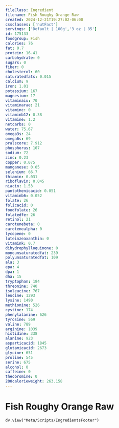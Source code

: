 ```yaml
---
fileClass: Ingredient
filename: Fish Roughy Orange Raw
created: 2024-12-21T19:27:02-06:00
cssclasses: ['nutFact']
servings: ['Default | 100g','3 oz | 85']
id: 175133
foodgroup: Fish
calories: 76
fat: 0.7
protein: 16.41
carbohydrate: 0
sugars: 0
fiber: 0
cholesterol: 60
saturatedfats: 0.015
calcium: 9
iron: 1.01
potassium: 167
magnesium: 17
vitaminaiu: 70
vitaminarae: 21
vitaminc: 0
vitaminb12: 0.38
vitamine: 1.2
netcarbs: 0
water: 75.67
omega3s: 24
omega6s: 69
pralscore: 7.912
phosphorus: 107
sodium: 72
zinc: 0.23
copper: 0.075
manganese: 0.05
selenium: 66.7
thiamin: 0.031
riboflavin: 0.045
niacin: 1.53
pantothenicacid: 0.051
vitaminb6: 0.052
folate: 26
folicacid: 0
foodfolate: 26
folatedfe: 26
retinol: 21
carotenebeta: 0
carotenealpha: 0
lycopene: 0
luteinzeaxanthin: 0
vitamink: 0.7
dihydrophylloquinone: 0
monounsaturatedfat: 239
polyunsaturatedfat: 109
ala: 3
epa: 4
dpa: 1
dha: 15
tryptophan: 184
threonine: 740
isoleucine: 767
leucine: 1293
lysine: 1490
methionine: 526
cystine: 174
phenylalanine: 626
tyrosine: 569
valine: 789
arginine: 1039
histidine: 338
alanine: 923
asparticacid: 1845
glutamicacid: 2673
glycine: 651
proline: 545
serine: 675
alcohol: 0
caffeine: 0
theobromine: 0
200calorieweight: 263.158
---
```


# Fish Roughy Orange Raw

```dataviewjs
dv.view("Meta/Scripts/IngredientsFooter")
```